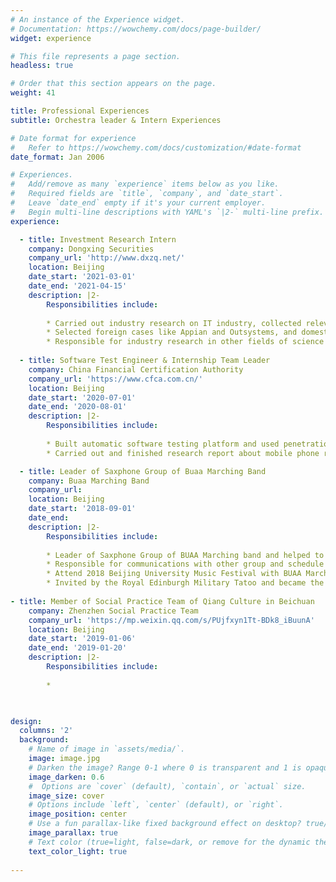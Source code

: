 ```yaml
---
# An instance of the Experience widget.
# Documentation: https://wowchemy.com/docs/page-builder/
widget: experience

# This file represents a page section.
headless: true

# Order that this section appears on the page.
weight: 41

title: Professional Experiences
subtitle: Orchestra leader & Intern Experiences

# Date format for experience
#   Refer to https://wowchemy.com/docs/customization/#date-format
date_format: Jan 2006

# Experiences.
#   Add/remove as many `experience` items below as you like.
#   Required fields are `title`, `company`, and `date_start`.
#   Leave `date_end` empty if it's your current employer.
#   Begin multi-line descriptions with YAML's `|2-` multi-line prefix.
experience:

  - title: Investment Research Intern
    company: Dongxing Securities 
    company_url: 'http://www.dxzq.net/'
    location: Beijing
    date_start: '2021-03-01'
    date_end: '2021-04-15'
    description: |2-
        Responsibilities include:
        
        * Carried out industry research on IT industry, collected relevant materials and data, analyzed the characteristics of low code platform, business model evolution, and market development trend;
        * Selected foreign cases like Appian and Outsystems, and domestic cases like Huawei, Jin Hyundai and Tianyang Technology, investigated the companies and products, sorted out their R&D history, gave investment suggestions, suggested potential risks, and completed a research report on the low-code platform;
        * Responsible for industry research in other fields of science and technology investment.
  
  - title: Software Test Engineer & Internship Team Leader
    company: China Financial Certification Authority
    company_url: 'https://www.cfca.com.cn/'
    location: Beijing
    date_start: '2020-07-01'
    date_end: '2020-08-01'
    description: |2-
        Responsibilities include:
        
        * Built automatic software testing platform and used penetration testing method to test mobile app software;
        * Carried out and finished research report about mobile phone resolution based on Srez neural network

  - title: Leader of Saxphone Group of Buaa Marching Band
    company: Buaa Marching Band
    company_url: 
    location: Beijing
    date_start: '2018-09-01'
    date_end: 
    description: |2-
        Responsibilities include:
        
        * Leader of Saxphone Group of BUAA Marching band and helped to organized more than ten theatrical performance in Beihang University;
        * Responsible for communications with other group and schedule the daily training plan of members 
        * Attend 2018 Beijing University Music Festival with BUAA Marching Band and finally won the gold medal in Nov.2018
        * Invited by the Royal Edinburgh Military Tatoo and became the first non-professional Orchestra Band and the Second Chinese Orchestra Band in the history to attend the 2019th Edinburgh Military Tattoo in Edinburgh
 
- title: Member of Social Practice Team of Qiang Culture in Beichuan
    company: Zhenzhen Social Practice Team
    company_url: 'https://mp.weixin.qq.com/s/PUjfxyn1Tt-BDk8_iBuunA'
    location: Beijing
    date_start: '2019-01-06'
    date_end: '2019-01-20'
    description: |2-
        Responsibilities include:
        
        * 
      


design:
  columns: '2'
  background:
    # Name of image in `assets/media/`.
    image: image.jpg
    # Darken the image? Range 0-1 where 0 is transparent and 1 is opaque.
    image_darken: 0.6
    #  Options are `cover` (default), `contain`, or `actual` size.
    image_size: cover
    # Options include `left`, `center` (default), or `right`.
    image_position: center
    # Use a fun parallax-like fixed background effect on desktop? true/false
    image_parallax: true
    # Text color (true=light, false=dark, or remove for the dynamic theme color).
    text_color_light: true
  
---
```


